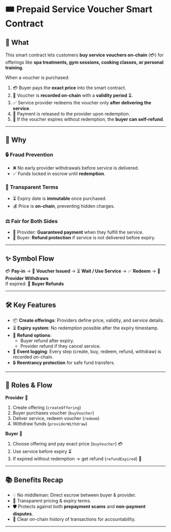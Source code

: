 # 🎟️ Prepaid Service Voucher Smart Contract

## 📌 What

This smart contract lets customers **buy service vouchers on-chain** (💳) for offerings like **spa treatments, gym sessions, cooking classes, or personal training**.

When a voucher is purchased:

1. 💳 Buyer pays the **exact price** into the smart contract. 
2. 🎫 Voucher is **recorded on-chain** with a **validity period** ⏳.
3. ✅ Service provider redeems the voucher only **after delivering the service**.
4. 💸 Payment is released to the provider upon redemption.
5. 🔁 If the voucher expires without redemption, the **buyer can self-refund**.

---

## 🎯 Why

### 🔒 Fraud Prevention

- ❌ No early provider withdrawals before service is delivered.
- ✅ Funds locked in escrow until **redemption**.

### 📜 Transparent Terms

- ⏳ Expiry date is **immutable** once purchased.
- 💰 Price is **on-chain**, preventing hidden charges.

### ⚖️ Fair for Both Sides

- 🏢 Provider: **Guaranteed payment** when they fulfill the service.
- 👤 Buyer: **Refund protection** if service is not delivered before expiry.

---

## ✨ Symbol Flow

💳 **Pay-in** → 🎫 **Voucher Issued** → ⏳ **Wait / Use Service** → ✅ **Redeem** → 💸 **Provider Withdraws**  
If expired: 🔁 **Buyer Refunds**

---

## 🛠 Key Features

- 📦 **Create offerings**: Providers define price, validity, and service details.
- ⏳ **Expiry system**: No redemption possible after the expiry timestamp.
- 🔁 **Refund options**:
  - Buyer refund after expiry.
  - Provider refund if they cancel service.
- 📜 **Event logging**: Every step (create, buy, redeem, refund, withdraw) is recorded on-chain.
- 🔒 **Reentrancy protection** for safe fund transfers.

---

## 🧩 Roles & Flow

**Provider** 🏢

1. Create offering (`createOffering`)
2. Buyer purchases voucher (`buyVoucher`)
3. Deliver service, redeem voucher (`redeem`)
4. Withdraw funds (`providerWithdraw`)

**Buyer** 👤

1. Choose offering and pay exact price (`buyVoucher`) 💳
2. Use service before expiry ⏳
3. If expired without redemption → get refund (`refundExpired`) 🔁

---

## 📚 Benefits Recap

- 💡 No middleman: Direct escrow between buyer & provider.
- 🔎 Transparent pricing & expiry terms.
- 🛡 Protects against both **prepayment scams** and **non-payment disputes**.
- 🧾 Clear on-chain history of transactions for accountability.

---
